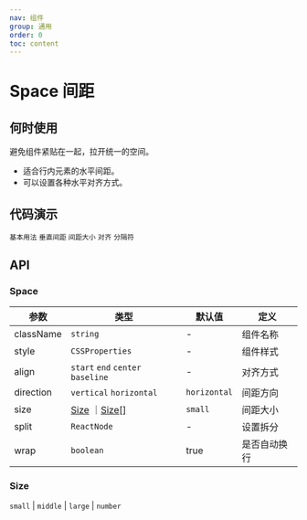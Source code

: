 ```yaml
---
nav: 组件
group: 通用
order: 0
toc: content
---
```


# Space 间距


## 何时使用

避免组件紧贴在一起，拉开统一的空间。

- 适合行内元素的水平间距。
- 可以设置各种水平对齐方式。

## 代码演示

<code src="../../packages/ui/examples/space/basic.tsx" description="相邻组件水平间距。">基本用法</code>
<code src="../../packages/ui/examples/space/direction-vertical.tsx" description="相邻组件垂直间距。">垂直间距</code>
<code src="../../packages/ui/examples/space/size.tsx" description="使用 size 设置元素之间的间距，预设了 `small`、`middle`、`medium`、`large` 四种尺寸，也可以自定义间距，若不设置 `size`，则默认为 `small`。">间距大小</code>
<code src="../../packages/ui/examples/space/align.tsx" description="设置对齐模式。">对齐</code>
<code src="../../packages/ui/examples/space/split.tsx" description="相邻组件分隔符。">分隔符</code>


## API

### Space

| **参数** | **类型** | **默认值** | **定义** |
| --- | --- | --- | --- |
| className | `string`              | -        | 组件名称       |
| style     | `CSSProperties`       | -        | 组件样式	    |
| align     | `start` `end` `center` `baseline` | -            | 对齐方式	        |
| direction | `vertical` `horizontal`           | `horizontal` | 间距方向	        |
| size      | [Size](#size) ｜[Size[]](#size)   | `small`      | 间距大小	        |
| split     | `ReactNode`                       | -            | 设置拆分	        |
| wrap      | `boolean`                         | true         | 是否自动换行        |

### Size

`small` | `middle` | `large` | `number`